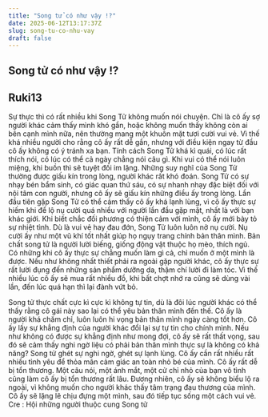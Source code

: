```yaml
---
title: "Song tử có như vậy !?"
date: 2025-06-12T13:17:37Z
slug: song-tu-co-nhu-vay
draft: false
---
```


## Song tử có như vậy !?

## Ruki13

Sự thực thì có rất nhiều khi Song Tử không muốn nói chuyện. Chỉ là cô ấy sợ người khác cảm thấy mình khó gần, hoặc không muốn thấy không còn ai bên cạnh mình nữa, nên thường mang một khuôn mặt tươi cười vui vẻ. Vì thế khá nhiều người cho rằng cô ấy rất dễ gần, nhưng với điều kiện ngay từ đầu cô ấy không có ý tránh xa bạn. Tính cách Song Tử khá kì quái, có lúc rất thích nói, có lúc có thể cả ngày chẳng nói câu gì. Khi vui có thể nói luôn miệng, khi buồn thì sẽ tuyệt đối im lặng. Những suy nghĩ của Song Tử thường được giấu kín trong lòng, người khác rất khó đoán. ​ 
Song Tử có sự nhạy bén bẩm sinh, có giác quan thứ sáu, có sự nhanh nhạy đặc biệt đối với nội tâm con người, nhưng cô ấy sẽ giấu kín những điều ấy trong lòng. Lần đầu tiên gặp Song Tử có thể cảm thấy cô ấy khá lạnh lùng, vì cô ấy thực sự hiếm khi để lộ nụ cười quá nhiều với người lần đầu gặp mặt, nhất là với bạn khác giới. Khi biết chắc đối phương có thiện cảm với mình, cô ấy mới bày tỏ sự nhiệt tình. Dù là vui vẻ hay đau đớn, Song Tử luôn luôn nở nụ cười. Nụ cười ấy như một vũ khí tốt nhất giúp họ ngụy trang chính bản thân mình.​ 
Bản chất song tử là người lười biếng, giống động vật thuộc họ mèo, thích ngủ. Có những khi cô ấy thực sự chẳng muốn làm gì cả, chỉ muốn ở một mình là được. Nếu như không nhất thiết phải ra ngoài gặp người khác, cô ấy thực sự rất lười đụng đến những sản phẩm dưỡng da, thậm chí lười đi làm tóc. Vì thế nhiều lúc cô ấy sẽ mua rất nhiều đồ, khi bất chợt nhớ ra cũng sẽ dùng vài lần, đến lúc quá hạn thì lại đành vứt bỏ.​ 
 
Song tử thực chất cực kì cực kì không tự tin, dù là đôi lúc người khác có thể thấy rằng cô gái này sao lại có thể yêu bản thân mình đến thế. Cô ấy là người khá chăm chỉ, luôn luôn hi vọng bản thân mình ngày càng tốt hơn. Cô ấy lấy sự khẳng định của người khác đổi lại sự tự tin cho chính mình. Nếu như không có được sự khẳng định như mong đợi, cô ấy sẽ rất thất vọng, sau đó sẽ cảm thấy nghi ngờ liệu có phải bản thân mình thực sự là không có khả năng?​ ​Song tử ghét sự nghi ngờ, ghét sự lạnh lùng. Cô ấy cần rất nhiều rất nhiều tình yêu để thỏa mãn cảm giác an toàn nhỏ bé của mình. Cô ấy rất dễ bị tổn thương. Một câu nói, một ánh mắt, một cử chỉ nhỏ của bạn vô tình cũng làm cô ấy bị tổn thương rất lâu. Đương nhiên, cô ấy sẽ không biểu lộ ra ngoài, vì không muốn cho người khác thấy tâm trạng đau thương của mình. Cô ấy sẽ lặng lẽ chịu đựng một mình, sau đó tiếp tục sống một cách vui vẻ.                                                             Cre : Hội những người thuộc cung Song tử ​ ​ ​ ​
